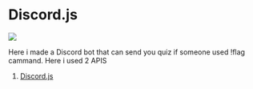 <h1>Discord.js</h1>
<img src="https://repository-images.githubusercontent.com/40484398/e305e980-cb80-11eb-9bb9-c5d3ec013658"  >
<p>Here i made a Discord bot that can send you quiz if someone used !flag cammand. Here i used 2 APIS 
<ol>
  <li> <a href="https://discord.js.org/">Discord.js  </li>
</ol>



</p>
